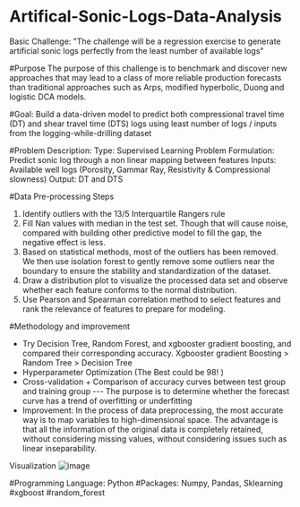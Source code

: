 # Artifical-Sonic-Logs-Data-Analysis
Basic Challenge: "The challenge will be a regression exercise to generate artificial sonic logs perfectly from the least number of available logs" 

#Purpose
The purpose of this challenge is to benchmark and discover new approaches that may lead to a class of more reliable production forecasts than traditional approaches such as Arps, modified hyperbolic, Duong and logistic DCA models.

#Goal: 
Build a data-driven model to predict both compressional travel time (DT) and shear travel time (DTS) logs using least number of logs / inputs from the logging-while-drilling dataset

#Problem Description:
Type: Supervised Learning Problem 
Formulation: Predict sonic log through a non linear mapping between features
Inputs: Available well logs (Porosity, Gammar Ray, Resistivity & Compressional slowness)
Output: DT and DTS

#Data Pre-processing Steps
1. Identify outliers with the 13/5 Interquartile Rangers rule
2. Fill Nan values with median in the test set. Though that will cause noise, compared with building other predictive model to fill the gap, the negative effect is less. 
3. Based on statistical methods, most of the outliers has been removed. We then use isolation forest to gently remove some outliers near the boundary to ensure the stability and standardization of the dataset. 
4. Draw a distribution plot to visualize the processed data set and observe whether each feature conforms to the normal distribution. 
5. Use Pearson and Spearman correlation method to select features and rank the relevance of features to prepare for modeling.

#Methodology and improvement 
- Try Decision Tree, Random Forest, and xgbooster gradient boosting, and compared their corresponding accuracy. Xgbooster gradient Boosting > Random Tree > Decision Tree 
- Hyperparameter Optimization (The Best could be 98! ) 
- Cross-validation + Comparison of accuracy curves between test group and training group --- The purpose is to determine whether the forecast curve has a trend of overfitting or underfitting 
- Improvement: In the process of data preprocessing, the most accurate way is to map variables to high-dimensional space. The advantage is that all the information of the original data is completely retained, without considering missing values, without considering issues such as linear inseparability.

Visualization
![image](https://user-images.githubusercontent.com/62164871/111835723-4d312a00-88c3-11eb-9a12-c004fef6e0be.png)

#Programming Language: Python
#Packages: Numpy, Pandas, Sklearning #xgboost #random_forest

